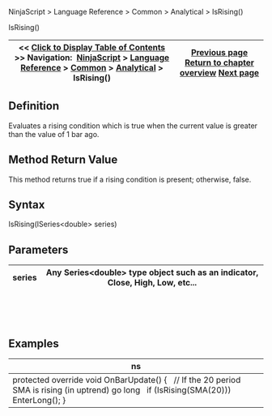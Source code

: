 ﻿


NinjaScript \> Language Reference \> Common \> Analytical \> IsRising()






















IsRising()







| \<\< [Click to Display Table of Contents](rising.md) \>\> **Navigation:**     [NinjaScript](ninjascript-1.md) \> [Language Reference](language_reference_wip-1.md) \> [Common](common-1.md) \> [Analytical](market_data-1.md) \> IsRising() | [Previous page](falling-1.md) [Return to chapter overview](market_data-1.md) [Next page](least_recent_occurence_lro-1.md) |
| --- | --- |











## Definition


Evaluates a rising condition which is true when the current value is greater than the value of 1 bar ago.


## 


## Method Return Value


This method returns true if a rising condition is present; otherwise, false.


## 


## Syntax
IsRising(ISeries\<double\> series)


## 


## Parameters




| series | Any Series\<double\> type object such as an indicator, Close, High, Low, etc... |
| --- | --- |



 


 


## Examples




| ns |
| --- |
| protected override void OnBarUpdate() {    // If the 20 period SMA is rising (in uptrend) go long    if (IsRising(SMA(20)))        EnterLong(); } |



 








